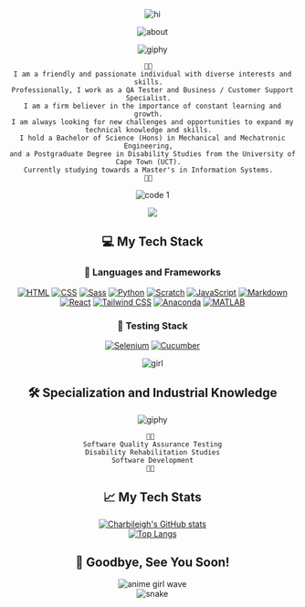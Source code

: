 <div align="center">

![hi](https://github.com/user-attachments/assets/29c226b3-bf36-4bf7-878a-153e7c181650)

![about](https://github.com/charbileigh/charbileigh/assets/44195461/8407afa5-c4c2-4d79-9422-17850dfc2db8)

![giphy](https://github.com/user-attachments/assets/726eab29-cb72-4f9b-928f-e9c4dcf15346)


```
🌸🌸  
I am a friendly and passionate individual with diverse interests and skills.  
Professionally, I work as a QA Tester and Business / Customer Support Specialist.  
I am a firm believer in the importance of constant learning and growth.  
I am always looking for new challenges and opportunities to expand my technical knowledge and skills.  
I hold a Bachelor of Science (Hons) in Mechanical and Mechatronic Engineering,  
and a Postgraduate Degree in Disability Studies from the University of Cape Town (UCT).  
Currently studying towards a Master's in Information Systems.  
🌸🌸  
```
![code 1](https://github.com/user-attachments/assets/d17303f3-52f0-4d9d-8e3d-ff89d5551fc6)


![](https://komarev.com/ghpvc/?username=charbileigh&color=ff69b4)



## 💻 My Tech Stack

### 🌸 Languages and Frameworks

[![HTML](https://img.shields.io/badge/HTML-%23E34F26.svg?logo=html5&logoColor=white)](#)
[![CSS](https://img.shields.io/badge/CSS-639?logo=css&logoColor=fff)](#)
[![Sass](https://img.shields.io/badge/Sass-C69?logo=sass&logoColor=fff)](#)
[![Python](https://img.shields.io/badge/Python-3776AB?logo=python&logoColor=fff)](#)
[![Scratch](https://img.shields.io/badge/Scratch-4D97FF?logo=scratch&logoColor=fff)](#)
[![JavaScript](https://img.shields.io/badge/JavaScript-F7DF1E?logo=javascript&logoColor=000)](#)
[![Markdown](https://img.shields.io/badge/Markdown-%23000000.svg?logo=markdown&logoColor=white)](#)
[![React](https://img.shields.io/badge/React-%2320232a.svg?logo=react&logoColor=%2361DAFB)](#)
[![Tailwind CSS](https://img.shields.io/badge/Tailwind%20CSS-%2338B2AC.svg?logo=tailwind-css&logoColor=white)](#)
[![Anaconda](https://img.shields.io/badge/Anaconda-44A833?logo=anaconda&logoColor=fff)](#)
[![MATLAB](https://img.shields.io/badge/MATLAB-0076A8?logo=mathworks&logoColor=fff)](#)



### 🧪 Testing Stack

[![Selenium](https://img.shields.io/badge/Selenium-43B02A?logo=selenium&logoColor=fff)](#)
[![Cucumber](https://img.shields.io/badge/Cucumber-23D96C?logo=cucumber&logoColor=fff)](#)



![girl](https://user-images.githubusercontent.com/44195461/126067778-f5ef38c1-8177-464f-915d-dee8609aefd3.gif)



## 🛠️ Specialization and Industrial Knowledge

![giphy](https://i.pinimg.com/originals/16/c2/41/16c24137ad4ce2e32a3eb1b8c4a659aa.gif)

```
🌸🌸 
Software Quality Assurance Testing
Disability Rehabilitation Studies
Software Development
🌸🌸 
```



## 📈 My Tech Stats

[![Charbileigh's GitHub stats](https://github-readme-stats.vercel.app/api?username=charbileigh&theme=midnight-purple)](https://github.com/anuraghazra/github-readme-stats)  
[![Top Langs](https://github-readme-stats.vercel.app/api/top-langs/?username=charbileigh&theme=midnight-purple)](https://github.com/anuraghazra/github-readme-stats)



## 👋 Goodbye, See You Soon!

![anime girl wave](https://user-images.githubusercontent.com/44195461/126068011-1e2ac1ea-22bf-4640-b379-4845cd7ca15f.gif)  
![snake](https://user-images.githubusercontent.com/44195461/126070537-4917b556-c50d-458f-aa9e-9b93a9cafe63.gif)

</div>

<!--
**charbileigh/charbileigh** is a ✨ _special_ ✨ repository because its `README.md` (this file) appears on your GitHub profile.
-->


